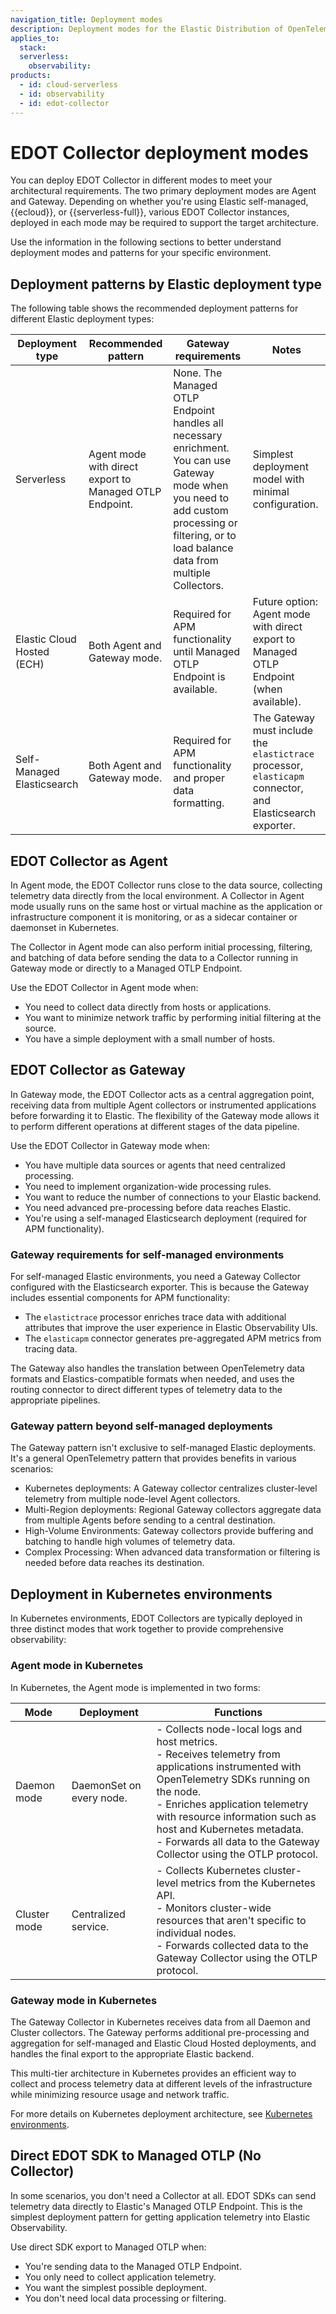 ```yaml
---
navigation_title: Deployment modes
description: Deployment modes for the Elastic Distribution of OpenTelemetry (EDOT) Collector, including Agent and Gateway modes and when to use each.
applies_to:
  stack:
  serverless:
    observability:
products:
  - id: cloud-serverless
  - id: observability
  - id: edot-collector
---
```


# EDOT Collector deployment modes

You can deploy EDOT Collector in different modes to meet your architectural requirements. The two primary deployment modes are Agent and Gateway. Depending on whether you're using Elastic self-managed, {{ecloud}}, or {{serverless-full}}, various EDOT Collector instances, deployed in each mode may be required to support the target architecture.

Use the information in the following sections to better understand deployment modes and patterns for your specific environment.

## Deployment patterns by Elastic deployment type

The following table shows the recommended deployment patterns for different Elastic deployment types:

| Deployment type | Recommended pattern | Gateway requirements | Notes |
|----------------|---------------------|---------------------|-------|
| Serverless | Agent mode with direct export to Managed OTLP Endpoint. | None. The Managed OTLP Endpoint handles all necessary enrichment. You can use Gateway mode when you need to add custom processing or filtering, or to load balance data from multiple Collectors. | Simplest deployment model with minimal configuration. |
| Elastic Cloud Hosted (ECH) | Both Agent and Gateway mode. | Required for APM functionality until Managed OTLP Endpoint is available. | Future option: Agent mode with direct export to Managed OTLP Endpoint (when available). |
| Self-Managed Elasticsearch | Both Agent and Gateway mode. | Required for APM functionality and proper data formatting. | The Gateway must include the `elastictrace` processor, `elasticapm` connector, and Elasticsearch exporter. |

## EDOT Collector as Agent

In Agent mode, the EDOT Collector runs close to the data source, collecting telemetry data directly from the local environment. A Collector in Agent mode usually runs on the same host or virtual machine as the application or infrastructure component it is monitoring, or as a sidecar container or daemonset in Kubernetes.

The Collector in Agent mode can also perform initial processing, filtering, and batching of data before sending the data to a Collector running in Gateway mode or directly to a Managed OTLP Endpoint.

Use the EDOT Collector in Agent mode when:

- You need to collect data directly from hosts or applications.
- You want to minimize network traffic by performing initial filtering at the source.
- You have a simple deployment with a small number of hosts.

## EDOT Collector as Gateway

In Gateway mode, the EDOT Collector acts as a central aggregation point, receiving data from multiple Agent collectors or instrumented applications before forwarding it to Elastic. The flexibility of the Gateway mode allows it to perform different operations at different stages of the data pipeline.

Use the EDOT Collector in Gateway mode when:

- You have multiple data sources or agents that need centralized processing.
- You need to implement organization-wide processing rules.
- You want to reduce the number of connections to your Elastic backend.
- You need advanced pre-processing before data reaches Elastic.
- You're using a self-managed Elasticsearch deployment (required for APM functionality).

### Gateway requirements for self-managed environments

For self-managed Elastic environments, you need a Gateway Collector configured with the Elasticsearch exporter. This is because the Gateway includes essential components for APM functionality:

- The `elastictrace` processor enriches trace data with additional attributes that improve the user experience in Elastic Observability UIs.
- The `elasticapm` connector generates pre-aggregated APM metrics from tracing data.

The Gateway also handles the translation between OpenTelemetry data formats and Elastics-compatible formats when needed, and uses the routing connector to direct different types of telemetry data to the appropriate pipelines.

### Gateway pattern beyond self-managed deployments

The Gateway pattern isn't exclusive to self-managed Elastic deployments. It's a general OpenTelemetry pattern that provides benefits in various scenarios:

- Kubernetes deployments: A Gateway collector centralizes cluster-level telemetry from multiple node-level Agent collectors.
- Multi-Region deployments: Regional Gateway collectors aggregate data from multiple Agents before sending to a central destination.
- High-Volume Environments: Gateway collectors provide buffering and batching to handle high volumes of telemetry data.
- Complex Processing: When advanced data transformation or filtering is needed before data reaches its destination.

## Deployment in Kubernetes environments

In Kubernetes environments, EDOT Collectors are typically deployed in three distinct modes that work together to provide comprehensive observability:

### Agent mode in Kubernetes

In Kubernetes, the Agent mode is implemented in two forms:

| Mode | Deployment | Functions |
|------|------------|-----------|
| Daemon mode | DaemonSet on every node. | - Collects node-local logs and host metrics.<br>- Receives telemetry from applications instrumented with OpenTelemetry SDKs running on the node.<br>- Enriches application telemetry with resource information such as host and Kubernetes metadata.<br>- Forwards all data to the Gateway Collector using the OTLP protocol. |
| Cluster mode | Centralized service. | - Collects Kubernetes cluster-level metrics from the Kubernetes API.<br>- Monitors cluster-wide resources that aren't specific to individual nodes.<br>- Forwards collected data to the Gateway Collector using the OTLP protocol. |

### Gateway mode in Kubernetes

The Gateway Collector in Kubernetes receives data from all Daemon and Cluster collectors. The Gateway performs additional pre-processing and aggregation for self-managed and Elastic Cloud Hosted deployments, and handles the final export to the appropriate Elastic backend.

This multi-tier architecture in Kubernetes provides an efficient way to collect and process telemetry data at different levels of the infrastructure while minimizing resource usage and network traffic.

For more details on Kubernetes deployment architecture, see [Kubernetes environments](../architecture/k8s.md).

## Direct EDOT SDK to Managed OTLP (No Collector)

In some scenarios, you don't need a Collector at all. EDOT SDKs can send telemetry data directly to Elastic's Managed OTLP Endpoint. This is the simplest deployment pattern for getting application telemetry into Elastic Observability.

Use direct SDK export to Managed OTLP when:

- You're sending data to the Managed OTLP Endpoint.
- You only need to collect application telemetry.
- You want the simplest possible deployment.
- You don't need local data processing or filtering.
